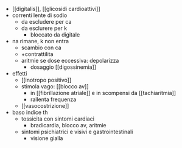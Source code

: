 - [[digitalis]], [[glicosidi cardioattivi]]
- correnti lente di sodio
	- da escludere per ca
	- da esclurere per k
		- bloccato da digitale
- na rimane, k non entra
	- scambio con ca
	- +contrattilita
	- aritmie se dose eccessiva: depolarizza
		- dosaggio [[digossinemia]]
- effetti
	- [[inotropo positivo]]
	- stimola vago: [[blocco av]]
		- in [[fibrillazione atriale]] e in scompensi da [[tachiaritmia]]
		- rallenta frequenza
	- [[vasocostrizione]]
- baso indice th
	- tossicita con sintomi cardiaci
		- bradicardia, blocco av, aritmie
	- sintomi psichiatrici e visivi e gastrointestinali
		- visione gialla